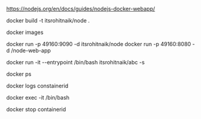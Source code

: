 https://nodejs.org/en/docs/guides/nodejs-docker-webapp/

docker build -t itsrohitnaik/node .

docker images

docker run -p 49160:9090 -d itsrohitnaik/node
docker run -p 49160:8080 -d <your username>/node-web-app


docker run -it --entrypoint /bin/bash itsrohitnaik/abc -s

docker ps

docker logs constainerid

docker exec -it <container id> /bin/bash

docker stop containerid



